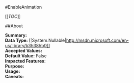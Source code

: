 #EnableAnimation

[[_TOC_]]

##About

**Summary:**   
**Data Type:** [[System.Nullable|http://msdn.microsoft.com/en-us/library/b3h38hb0]]  
**Accepted Values:**   
**Default Value:** False  
**Impacted Features:**   
**Purpose:**   
**Usage:**   
**Caveats:**   

